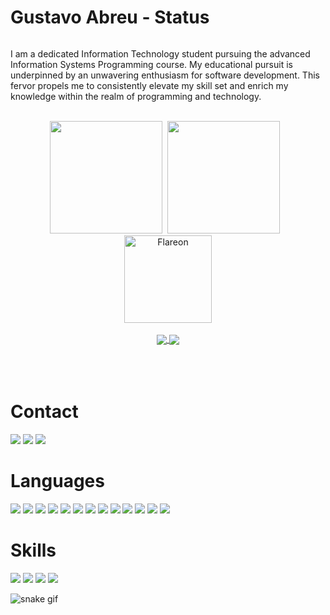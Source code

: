 <h1>Gustavo Abreu - Status</h1>

<div style="display: flex;">
    <p>I am a dedicated Information Technology student pursuing the advanced Information Systems Programming course. My educational pursuit is underpinned by an unwavering enthusiasm for software development. This fervor propels me to consistently elevate my skill set and enrich my knowledge within the realm of programming and technology.</p>
</div>
 <div align="center">
 <br>
 <img style="margin-right: 5px;" height="180em" src="https://github-readme-stats.vercel.app/api?username=GustavoAbreu01&show_icons=true&theme=radical"/>
 <img style="margin-right: 10px;"  height="180em" src="https://github-readme-stats.vercel.app/api/top-langs/?username=GustavoAbreu01&layout=compact&langs_count=7&theme=radical"/>
     <img height="140em" src="https://raw.githubusercontent.com/gist/theAdityaNVS/f5b585d1082da2dffffea32434f37956/raw/7f9552d0a179b4f84059259fa878199e369b069c/GitHub-logo.gif" alt="Flareon">
</div>
<br>
<div align="center">
<a href="https://github.com/GustavoAbreu01/GustavoAbreu01">
  <img align="center" src="https://github-readme-stats.vercel.app/api/pin/?username=GustavoAbreu01&repo=RogueFront-1&theme=radical" />
</a>
<a href="https://github.com/GustavoAbreu01/RogueFront-1">
  <img align="center" src="https://github-readme-stats.vercel.app/api/pin/?username=GustavoAbreu01&repo=GustavoAbreu01&theme=radical" />
</a>
</div>
<br>
<br>
  <br>
 <h1>Contact</h1>
 <p>
  <a href="https://www.instagram.com/gustavo_g_abreu/" target="_blank"><img src="https://img.shields.io/badge/-Instagram-%23E4405F?style=for-the-badge&logo=instagram&logoColor=white" target="_blank"></a> 
  <a href="gustavoabreu012004@gmail.com"><img src="https://img.shields.io/badge/Gmail-D14836?style=for-the-badge&logo=gmail&logoColor=white" target="_blank"></a>
  <a href="https://discord.com/channels/@me"><img src="https://img.shields.io/badge/Discord-5865F2.svg?style=for-the-badge&logo=Discord&logoColor=white" target="_blank"></a>
  </p>
 <h1>Languages</h1> 
 <p>
  <img src="https://img.shields.io/badge/HTML-239120?style=for-the-badge&logo=html5&logoColor=white">
  <img src="https://img.shields.io/badge/CSS-239120?&style=for-the-badge&logo=css3&logoColor=white">
  <img src="https://img.shields.io/badge/Spring-6DB33F?style=for-the-badge&logo=spring&logoColor=white">
  <img src="https://img.shields.io/badge/Android-3DDC84?style=for-the-badge&logo=android&logoColor=white">
  <img src="https://img.shields.io/badge/firebase-ffca28?style=for-the-badge&logo=firebase&logoColor=black">
  <img src="https://img.shields.io/badge/JavaScript-F7DF1E?style=for-the-badge&logo=javascript&logoColor=black">
  <img src="https://img.shields.io/badge/Java-ED8B00?style=for-the-badge&logo=java&logoColor=white">
  <img src="https://img.shields.io/badge/Angular-DD0031.svg?style=for-the-badge&logo=Angular&logoColor=white">
  <img src="https://img.shields.io/badge/React-20232A?style=for-the-badge&logo=react&logoColor=61DAFB">
  <img src="https://img.shields.io/badge/MariaDB-003545?style=for-the-badge&logo=mariadb&logoColor=white">
  <img src="https://img.shields.io/badge/axios-671ddf?&style=for-the-badge&logo=axios&logoColor=white">
  <img src="https://img.shields.io/badge/Spring_Security-6DB33F?style=for-the-badge&logo=Spring-Security&logoColor=white">
  <img src="https://img.shields.io/badge/MySQL-00000F?style=for-the-badge&logo=mysql&logoColor=white">
  </p>
 <h1>Skills</h1>
 <p>
  <img src="https://img.shields.io/badge/Microsoft_Excel-217346?style=for-the-badge&logo=microsoft-excel&logoColor=white">
  <img src="https://img.shields.io/badge/Microsoft_PowerPoint-B7472A?style=for-the-badge&logo=microsoft-powerpoint&logoColor=white">
  <img src="https://img.shields.io/badge/Microsoft_Word-2B579A?style=for-the-badge&logo=microsoft-word&logoColor=white">
  <img src="https://img.shields.io/badge/Microsoft_Office-D83B01?style=for-the-badge&logo=microsoft-office&logoColor=white">
 </p>

![snake gif](https://github.com/GustavoAbreu01/GustavoAbreu01/blob/output/github-contribution-grid-snake.gif)

